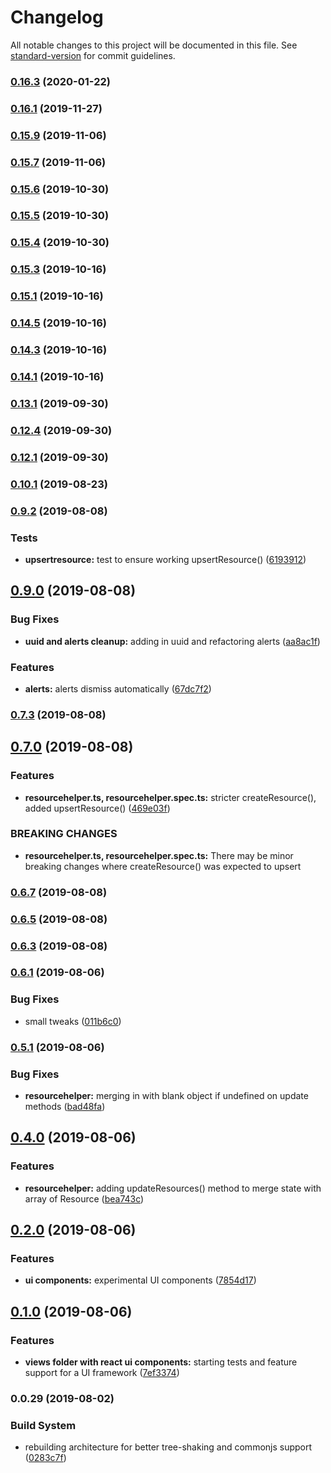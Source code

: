 # Changelog

All notable changes to this project will be documented in this file. See [standard-version](https://github.com/conventional-changelog/standard-version) for commit guidelines.

### [0.16.3](https://github.com/Unicorn/horseshoes/compare/v0.16.1...v0.16.3) (2020-01-22)

### [0.16.1](https://github.com/Unicorn/horseshoes/compare/v0.15.9...v0.16.1) (2019-11-27)

### [0.15.9](https://github.com/Unicorn/horseshoes/compare/v0.15.7...v0.15.9) (2019-11-06)

### [0.15.7](https://github.com/Unicorn/horseshoes/compare/v0.15.6...v0.15.7) (2019-11-06)

### [0.15.6](https://github.com/Unicorn/horseshoes/compare/v0.15.5...v0.15.6) (2019-10-30)

### [0.15.5](https://github.com/Unicorn/horseshoes/compare/v0.15.4...v0.15.5) (2019-10-30)

### [0.15.4](https://github.com/Unicorn/horseshoes/compare/v0.15.2...v0.15.4) (2019-10-30)

### [0.15.3](https://github.com/Unicorn/horseshoes/compare/v0.15.0...v0.15.3) (2019-10-16)

### [0.15.1](https://github.com/Unicorn/horseshoes/compare/v0.14.4...v0.15.1) (2019-10-16)

### [0.14.5](https://github.com/Unicorn/horseshoes/compare/v0.14.1...v0.14.5) (2019-10-16)

### [0.14.3](https://github.com/Unicorn/horseshoes/compare/v0.14.1...v0.14.3) (2019-10-16)

### [0.14.1](https://github.com/Unicorn/horseshoes/compare/v0.13.1...v0.14.1) (2019-10-16)

### [0.13.1](https://github.com/Unicorn/horseshoes/compare/v0.12.4...v0.13.1) (2019-09-30)

### [0.12.4](https://github.com/Unicorn/horseshoes/compare/v0.12.1...v0.12.4) (2019-09-30)

### [0.12.1](https://github.com/Unicorn/horseshoes/compare/v0.10.1...v0.12.1) (2019-09-30)

### [0.10.1](https://github.com/Unicorn/horseshoes/compare/v0.9.2...v0.10.1) (2019-08-23)



### [0.9.2](https://github.com/Unicorn/horseshoes/compare/v0.9.0...v0.9.2) (2019-08-08)


### Tests

* **upsertresource:** test to ensure working upsertResource() ([6193912](https://github.com/Unicorn/horseshoes/commit/6193912))



## [0.9.0](https://github.com/Unicorn/horseshoes/compare/v0.7.2...v0.9.0) (2019-08-08)


### Bug Fixes

* **uuid and alerts cleanup:** adding in uuid and refactoring alerts ([aa8ac1f](https://github.com/Unicorn/horseshoes/commit/aa8ac1f))


### Features

* **alerts:** alerts dismiss automatically ([67dc7f2](https://github.com/Unicorn/horseshoes/commit/67dc7f2))



### [0.7.3](https://github.com/Unicorn/horseshoes/compare/v0.7.0...v0.7.3) (2019-08-08)



## [0.7.0](https://github.com/Unicorn/horseshoes/compare/v0.6.6...v0.7.0) (2019-08-08)


### Features

* **resourcehelper.ts, resourcehelper.spec.ts:** stricter createResource(), added upsertResource() ([469e03f](https://github.com/Unicorn/horseshoes/commit/469e03f))


### BREAKING CHANGES

* **resourcehelper.ts, resourcehelper.spec.ts:** There may be minor breaking changes where createResource() was expected to upsert



### [0.6.7](https://github.com/Unicorn/horseshoes/compare/v0.6.4...v0.6.7) (2019-08-08)



### [0.6.5](https://github.com/Unicorn/horseshoes/compare/v0.6.3...v0.6.5) (2019-08-08)



### [0.6.3](https://github.com/Unicorn/horseshoes/compare/v0.6.1...v0.6.3) (2019-08-08)



### [0.6.1](https://github.com/Unicorn/horseshoes/compare/v0.5.1...v0.6.1) (2019-08-06)


### Bug Fixes

* small tweaks ([011b6c0](https://github.com/Unicorn/horseshoes/commit/011b6c0))



### [0.5.1](https://github.com/Unicorn/horseshoes/compare/v0.4.0...v0.5.1) (2019-08-06)


### Bug Fixes

* **resourcehelper:** merging in with blank object if undefined on update methods ([bad48fa](https://github.com/Unicorn/horseshoes/commit/bad48fa))



## [0.4.0](https://github.com/Unicorn/horseshoes/compare/v0.2.0...v0.4.0) (2019-08-06)


### Features

* **resourcehelper:** adding updateResources() method to merge state with array of Resource ([bea743c](https://github.com/Unicorn/horseshoes/commit/bea743c))



## [0.2.0](https://github.com/Unicorn/horseshoes/compare/v0.1.0...v0.2.0) (2019-08-06)


### Features

* **ui components:** experimental UI components ([7854d17](https://github.com/Unicorn/horseshoes/commit/7854d17))



## [0.1.0](https://github.com/Unicorn/horseshoes/compare/v0.0.29...v0.1.0) (2019-08-06)


### Features

* **views folder with react ui components:** starting tests and feature support for a UI framework ([7ef3374](https://github.com/Unicorn/horseshoes/commit/7ef3374))



### 0.0.29 (2019-08-02)


### Build System

* rebuilding architecture for better tree-shaking and commonjs support ([0283c7f](https://github.com/Unicorn/horseshoes/commit/0283c7f))
